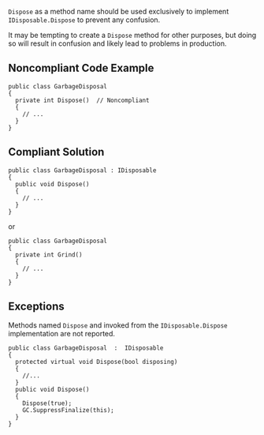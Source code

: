 
`Dispose` as a method name should be used exclusively to implement `IDisposable.Dispose` to prevent any confusion.

It may be tempting to create a `Dispose` method for other purposes, but doing so will result in confusion and likely lead to problems in production.

## Noncompliant Code Example


    public class GarbageDisposal
    {
      private int Dispose()  // Noncompliant
      {
        // ...
      }
    }


## Compliant Solution


    public class GarbageDisposal : IDisposable
    {
      public void Dispose()
      {
        // ...
      }
    }


or


    public class GarbageDisposal
    {
      private int Grind()
      {
        // ...
      }
    }


## Exceptions

Methods named `Dispose` and invoked from the `IDisposable.Dispose` implementation are not reported.


    public class GarbageDisposal  :  IDisposable
    {
      protected virtual void Dispose(bool disposing)
      {
        //...
      }
      public void Dispose()
      {
        Dispose(true);
        GC.SuppressFinalize(this);
      }
    }


